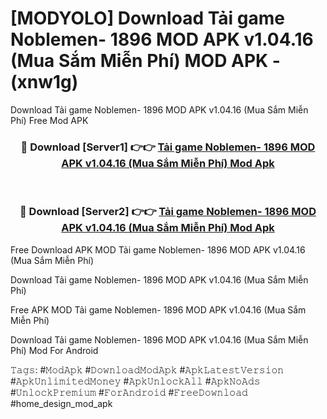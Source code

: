 # [MODYOLO] Download Tải game Noblemen- 1896 MOD APK v1.04.16 (Mua Sắm Miễn Phí) MOD APK - (xnw1g)
Download Tải game Noblemen- 1896 MOD APK v1.04.16 (Mua Sắm Miễn Phí) Free Mod APK

<div align="center">
<h3>🔴 Download [Server1] 👉👉 <a href="https://apk-comot.site?title=Tải_game_Noblemen-_1896_MOD_APK_v1.04.16_(Mua_Sắm_Miễn_Phí)">Tải game Noblemen- 1896 MOD APK v1.04.16 (Mua Sắm Miễn Phí) Mod Apk</a></h3><br>

<h3>🔴 Download [Server2] 👉👉 <a href="https://apk-comot.site?title=Tải_game_Noblemen-_1896_MOD_APK_v1.04.16_(Mua_Sắm_Miễn_Phí)">Tải game Noblemen- 1896 MOD APK v1.04.16 (Mua Sắm Miễn Phí) Mod Apk</a></h3>
</div>


Free Download APK MOD Tải game Noblemen- 1896 MOD APK v1.04.16 (Mua Sắm Miễn Phí)

Download Tải game Noblemen- 1896 MOD APK v1.04.16 (Mua Sắm Miễn Phí) 

Free APK MOD Tải game Noblemen- 1896 MOD APK v1.04.16 (Mua Sắm Miễn Phí) 

Download Tải game Noblemen- 1896 MOD APK v1.04.16 (Mua Sắm Miễn Phí) Mod For Android

𝚃𝚊𝚐𝚜: #𝙼𝚘𝚍𝙰𝚙𝚔 #𝙳𝚘𝚠𝚗𝚕𝚘𝚊𝚍𝙼𝚘𝚍𝙰𝚙𝚔 #𝙰𝚙𝚔𝙻𝚊𝚝𝚎𝚜𝚝𝚅𝚎𝚛𝚜𝚒𝚘𝚗 #𝙰𝚙𝚔𝚄𝚗𝚕𝚒𝚖𝚒𝚝𝚎𝚍𝙼𝚘𝚗𝚎𝚢 #𝙰𝚙𝚔𝚄𝚗𝚕𝚘𝚌𝚔𝙰𝚕𝚕 #𝙰𝚙𝚔𝙽𝚘𝙰𝚍𝚜 #𝚄𝚗𝚕𝚘𝚌𝚔𝙿𝚛𝚎𝚖𝚒𝚞𝚖 #𝙵𝚘𝚛𝙰𝚗𝚍𝚛𝚘𝚒𝚍 #𝙵𝚛𝚎𝚎𝙳𝚘𝚠𝚗𝚕𝚘𝚊𝚍 #home_design_mod_apk